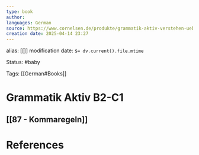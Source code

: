```yaml
---
type: book
author: 
languages: German
source: https://www.cornelsen.de/produkte/grammatik-aktiv-verstehen-ueben-sprechen-uebungsgrammatik-b2-c1-9783061229658
creation date: 2025-04-14 23:27
---
```

alias: [[]]
modification date: `$= dv.current().file.mtime`

Status: #baby 

Tags: [[German#Books]]

# Grammatik Aktiv B2-C1

## [[87 - Kommaregeln]]

















# References